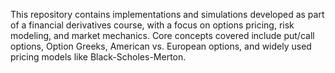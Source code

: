 This repository contains implementations and simulations developed as part of a financial derivatives course, with a focus on options pricing, risk modeling, and market mechanics. Core concepts covered include put/call options, Option Greeks, American vs. European options, and widely used pricing models like Black-Scholes-Merton.
